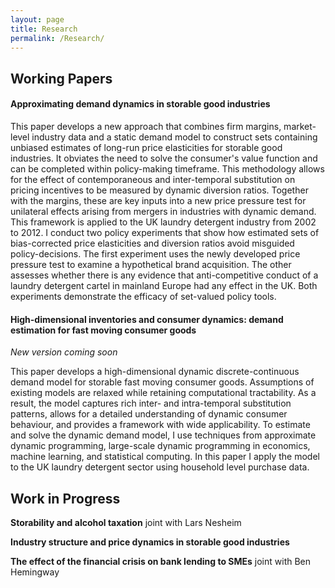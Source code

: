 ```yaml
---
layout: page
title: Research
permalink: /Research/
---
```


## Working Papers

#### Approximating demand dynamics in storable good industries

<!-- [Approximating demand dynamics in storable good industries](../assets/workingpapers/CrawfordAR (2020) Approximating Demand Dyanmics for Storable goods.pdf) -->

This paper develops a new approach that combines firm margins, market-level industry data and a static demand model to construct sets containing unbiased estimates of long-run price elasticities for storable good industries. It obviates the need to solve the consumer's value function and can be completed within policy-making timeframe. This methodology allows for the effect of contemporaneous and inter-temporal substitution on pricing incentives to be measured by dynamic diversion ratios. Together with the margins, these are key inputs into a new price pressure test for unilateral effects arising from mergers in industries with dynamic demand. This framework is applied to the UK laundry detergent industry from 2002 to 2012. I conduct two policy experiments that show how estimated sets of bias-corrected price elasticities and diversion ratios avoid misguided policy-decisions. The first experiment uses the newly developed price pressure test to examine a hypothetical brand acquisition. The other assesses whether there is any evidence that anti-competitive conduct of a laundry detergent cartel in mainland Europe had any effect in the UK. Both experiments demonstrate the efficacy of set-valued policy tools.

#### High-dimensional inventories and consumer dynamics: demand estimation for fast moving consumer goods 

_New version coming soon_

<!--**[High-dimensional inventories and consumer dynamics: demand estimation for fast moving consumer goods](../assets/workingpapers/AlanCrawfordJMP.pdf)**-->

This paper develops a high-dimensional dynamic discrete-continuous demand model for storable fast moving consumer goods. Assumptions of existing models are relaxed while retaining computational tractability. As a result, the model captures rich inter- and intra-temporal substitution patterns, allows for a detailed understanding of dynamic consumer behaviour, and provides a framework with wide applicability. To estimate and solve the dynamic demand model, I use techniques from approximate dynamic programming, large-scale dynamic programming in economics, machine learning, and statistical computing. In this paper I apply the model to the UK laundry detergent sector using household level purchase data.


## Work in Progress

**Storability and alcohol taxation** joint with Lars Nesheim  

**Industry structure and price dynamics in storable good industries**

**The effect of the financial crisis on bank lending to SMEs** joint with Ben Hemingway 